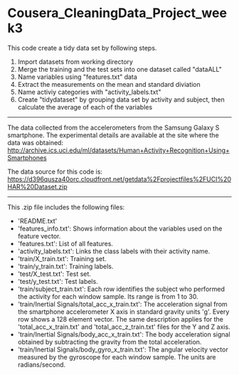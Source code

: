 Cousera_CleaningData_Project_week3
==================================

This code create a tidy data set by following steps.
1. Import datasets from working directory
2. Merge the training and the test sets into one dataset called "dataALL"
3. Name variables using "features.txt" data
4. Extract the measurements on the mean and standard diviation
5. Name activiy categories with "activity_labels.txt"
6. Create "tidydataset" by grouping data set by activity and subject, then calculate the average of each of the variables

-----------------------------------

The data collected from the accelerometers from the Samsung Galaxy S smartphone. 
The experimental details are available at the site where the data was obtained: 
http://archive.ics.uci.edu/ml/datasets/Human+Activity+Recognition+Using+Smartphones 

The data source for this code is:
https://d396qusza40orc.cloudfront.net/getdata%2Fprojectfiles%2FUCI%20HAR%20Dataset.zip 

------------------------------------

This .zip file includes the following files:
- 'README.txt'
- 'features_info.txt': Shows information about the variables used on the feature vector.
- 'features.txt': List of all features.
- 'activity_labels.txt': Links the class labels with their activity name.
- 'train/X_train.txt': Training set.
- 'train/y_train.txt': Training labels.
- 'test/X_test.txt': Test set.
- 'test/y_test.txt': Test labels.
- 'train/subject_train.txt': Each row identifies the subject who performed the activity for each window sample. Its range is from 1 to 30. 
- 'train/Inertial Signals/total_acc_x_train.txt': The acceleration signal from the smartphone accelerometer X axis in standard gravity units 'g'. Every row shows a 128 element vector. The same description applies for the 'total_acc_x_train.txt' and 'total_acc_z_train.txt' files for the Y and Z axis. 
- 'train/Inertial Signals/body_acc_x_train.txt': The body acceleration signal obtained by subtracting the gravity from the total acceleration. 
- 'train/Inertial Signals/body_gyro_x_train.txt': The angular velocity vector measured by the gyroscope for each window sample. The units are radians/second. 
